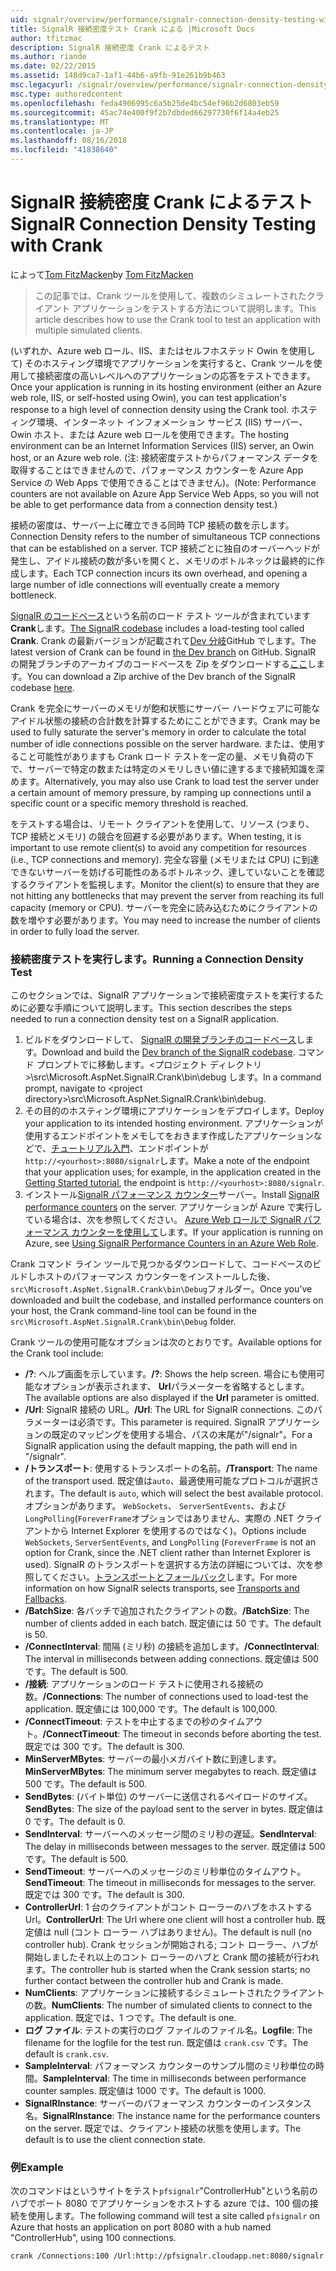 ```yaml
---
uid: signalr/overview/performance/signalr-connection-density-testing-with-crank
title: SignalR 接続密度テスト Crank による |Microsoft Docs
author: tfitzmac
description: SignalR 接続密度 Crank によるテスト
ms.author: riande
ms.date: 02/22/2015
ms.assetid: 148d9ca7-1af1-44b6-a9fb-91e261b9b463
msc.legacyurl: /signalr/overview/performance/signalr-connection-density-testing-with-crank
msc.type: authoredcontent
ms.openlocfilehash: feda4906995c6a5b25de4bc54ef96b2d6803eb59
ms.sourcegitcommit: 45ac74e400f9f2b7dbded66297730f6f14a4eb25
ms.translationtype: MT
ms.contentlocale: ja-JP
ms.lasthandoff: 08/16/2018
ms.locfileid: "41838640"
---
```

<a name="signalr-connection-density-testing-with-crank"></a><span data-ttu-id="e26c9-103">SignalR 接続密度 Crank によるテスト</span><span class="sxs-lookup"><span data-stu-id="e26c9-103">SignalR Connection Density Testing with Crank</span></span>
====================
<span data-ttu-id="e26c9-104">によって[Tom FitzMacken](https://github.com/tfitzmac)</span><span class="sxs-lookup"><span data-stu-id="e26c9-104">by [Tom FitzMacken](https://github.com/tfitzmac)</span></span>

> <span data-ttu-id="e26c9-105">この記事では、Crank ツールを使用して、複数のシミュレートされたクライアント アプリケーションをテストする方法について説明します。</span><span class="sxs-lookup"><span data-stu-id="e26c9-105">This article describes how to use the Crank tool to test an application with multiple simulated clients.</span></span>


<span data-ttu-id="e26c9-106">(いずれか、Azure web ロール、IIS、またはセルフホステッド Owin を使用して) そのホスティング環境でアプリケーションを実行すると、Crank ツールを使用して接続密度の高いレベルへのアプリケーションの応答をテストできます。</span><span class="sxs-lookup"><span data-stu-id="e26c9-106">Once your application is running in its hosting environment (either an Azure web role, IIS, or self-hosted using Owin), you can test application's response to a high level of connection density using the Crank tool.</span></span> <span data-ttu-id="e26c9-107">ホスティング環境、インターネット インフォメーション サービス (IIS) サーバー、Owin ホスト、または Azure web ロールを使用できます。</span><span class="sxs-lookup"><span data-stu-id="e26c9-107">The hosting environment can be an Internet Information Services (IIS) server, an Owin host, or an Azure web role.</span></span> <span data-ttu-id="e26c9-108">(注: 接続密度テストからパフォーマンス データを取得することはできませんので、パフォーマンス カウンターを Azure App Service の Web Apps で使用できることはできません)。</span><span class="sxs-lookup"><span data-stu-id="e26c9-108">(Note: Performance counters are not available on Azure App Service Web Apps, so you will not be able to get performance data from a connection density test.)</span></span>

<span data-ttu-id="e26c9-109">接続の密度は、サーバー上に確立できる同時 TCP 接続の数を示します。</span><span class="sxs-lookup"><span data-stu-id="e26c9-109">Connection Density refers to the number of simultaneous TCP connections that can be established on a server.</span></span> <span data-ttu-id="e26c9-110">TCP 接続ごとに独自のオーバーヘッドが発生し、アイドル接続の数が多いを開くと、メモリのボトルネックは最終的に作成します。</span><span class="sxs-lookup"><span data-stu-id="e26c9-110">Each TCP connection incurs its own overhead, and opening a large number of idle connections will eventually create a memory bottleneck.</span></span>

<span data-ttu-id="e26c9-111">[SignalR のコードベース](https://github.com/signalr/signalr)という名前のロード テスト ツールが含まれています**Crank**します。</span><span class="sxs-lookup"><span data-stu-id="e26c9-111">[The SignalR codebase](https://github.com/signalr/signalr) includes a load-testing tool called **Crank**.</span></span> <span data-ttu-id="e26c9-112">Crank の最新バージョンが記載されて[Dev 分岐](https://github.com/SignalR/signalr/tree/dev)GitHub でします。</span><span class="sxs-lookup"><span data-stu-id="e26c9-112">The latest version of Crank can be found in [the Dev branch](https://github.com/SignalR/signalr/tree/dev) on GitHub.</span></span> <span data-ttu-id="e26c9-113">SignalR の開発ブランチのアーカイブのコードベースを Zip をダウンロードする[ここ](https://github.com/SignalR/SignalR/archive/dev.zip)します。</span><span class="sxs-lookup"><span data-stu-id="e26c9-113">You can download a Zip archive of the Dev branch of the SignalR codebase [here](https://github.com/SignalR/SignalR/archive/dev.zip).</span></span>

<span data-ttu-id="e26c9-114">Crank を完全にサーバーのメモリが飽和状態にサーバー ハードウェアに可能なアイドル状態の接続の合計数を計算するためにことができます。</span><span class="sxs-lookup"><span data-stu-id="e26c9-114">Crank may be used to fully saturate the server's memory in order to calculate the total number of idle connections possible on the server hardware.</span></span> <span data-ttu-id="e26c9-115">または、使用すること可能性がありますも Crank ロード テストを一定の量、メモリ負荷の下で、サーバーで特定の数または特定のメモリしきい値に達するまで接続知識を深めます。</span><span class="sxs-lookup"><span data-stu-id="e26c9-115">Alternatively, you may also use Crank to load test the server under a certain amount of memory pressure, by ramping up connections until a specific count or a specific memory threshold is reached.</span></span>

<span data-ttu-id="e26c9-116">をテストする場合は、リモート クライアントを使用して、リソース (つまり、TCP 接続とメモリ) の競合を回避する必要があります。</span><span class="sxs-lookup"><span data-stu-id="e26c9-116">When testing, it is important to use remote client(s) to avoid any competition for resources (i.e., TCP connections and memory).</span></span> <span data-ttu-id="e26c9-117">完全な容量 (メモリまたは CPU) に到達できないサーバーを妨げる可能性のあるボトルネック、達していないことを確認するクライアントを監視します。</span><span class="sxs-lookup"><span data-stu-id="e26c9-117">Monitor the client(s) to ensure that they are not hitting any bottlenecks that may prevent the server from reaching its full capacity (memory or CPU).</span></span> <span data-ttu-id="e26c9-118">サーバーを完全に読み込むためにクライアントの数を増やす必要があります。</span><span class="sxs-lookup"><span data-stu-id="e26c9-118">You may need to increase the number of clients in order to fully load the server.</span></span>

### <a name="running-a-connection-density-test"></a><span data-ttu-id="e26c9-119">接続密度テストを実行します。</span><span class="sxs-lookup"><span data-stu-id="e26c9-119">Running a Connection Density Test</span></span>

<span data-ttu-id="e26c9-120">このセクションでは、SignalR アプリケーションで接続密度テストを実行するために必要な手順について説明します。</span><span class="sxs-lookup"><span data-stu-id="e26c9-120">This section describes the steps needed to run a connection density test on a SignalR application.</span></span>

1. <span data-ttu-id="e26c9-121">ビルドをダウンロードして、 [SignalR の開発ブランチのコードベース](https://github.com/SignalR/SignalR/archive/dev.zip)します。</span><span class="sxs-lookup"><span data-stu-id="e26c9-121">Download and build the [Dev branch of the SignalR codebase](https://github.com/SignalR/SignalR/archive/dev.zip).</span></span> <span data-ttu-id="e26c9-122">コマンド プロンプトでに移動します。&lt;プロジェクト ディレクトリ&gt;\src\Microsoft.AspNet.SignalR.Crank\bin\debug します。</span><span class="sxs-lookup"><span data-stu-id="e26c9-122">In a command prompt, navigate to &lt;project directory&gt;\src\Microsoft.AspNet.SignalR.Crank\bin\debug.</span></span>
2. <span data-ttu-id="e26c9-123">その目的のホスティング環境にアプリケーションをデプロイします。</span><span class="sxs-lookup"><span data-stu-id="e26c9-123">Deploy your application to its intended hosting environment.</span></span> <span data-ttu-id="e26c9-124">アプリケーションが使用するエンドポイントをメモしてをおきます作成したアプリケーションなどで、[チュートリアル入門](../getting-started/tutorial-getting-started-with-signalr.md)、エンドポイントが`http://<yourhost>:8080/signalr`します。</span><span class="sxs-lookup"><span data-stu-id="e26c9-124">Make a note of the endpoint that your application uses; for example, in the application created in the [Getting Started tutorial](../getting-started/tutorial-getting-started-with-signalr.md), the endpoint is `http://<yourhost>:8080/signalr`.</span></span>
3. <span data-ttu-id="e26c9-125">インストール[SignalR パフォーマンス カウンター](signalr-performance.md#perfcounters)サーバー。</span><span class="sxs-lookup"><span data-stu-id="e26c9-125">Install [SignalR performance counters](signalr-performance.md#perfcounters) on the server.</span></span> <span data-ttu-id="e26c9-126">アプリケーションが Azure で実行している場合は、次を参照してください。 [Azure Web ロールで SignalR パフォーマンス カウンターを使用して](using-signalr-performance-counters-in-an-azure-web-role.md)します。</span><span class="sxs-lookup"><span data-stu-id="e26c9-126">If your application is running on Azure, see [Using SignalR Performance Counters in an Azure Web Role](using-signalr-performance-counters-in-an-azure-web-role.md).</span></span>

<span data-ttu-id="e26c9-127">Crank コマンド ライン ツールで見つかるダウンロードして、コードベースのビルドしホストのパフォーマンス カウンターをインストールした後、`src\Microsoft.AspNet.SignalR.Crank\bin\Debug`フォルダー。</span><span class="sxs-lookup"><span data-stu-id="e26c9-127">Once you've downloaded and built the codebase, and installed performance counters on your host, the Crank command-line tool can be found in the `src\Microsoft.AspNet.SignalR.Crank\bin\Debug` folder.</span></span>

<span data-ttu-id="e26c9-128">Crank ツールの使用可能なオプションは次のとおりです。</span><span class="sxs-lookup"><span data-stu-id="e26c9-128">Available options for the Crank tool include:</span></span>

- <span data-ttu-id="e26c9-129">**/?**: ヘルプ画面を示しています。</span><span class="sxs-lookup"><span data-stu-id="e26c9-129">**/?**: Shows the help screen.</span></span> <span data-ttu-id="e26c9-130">場合にも使用可能なオプションが表示されます、 **Url**パラメーターを省略するとします。</span><span class="sxs-lookup"><span data-stu-id="e26c9-130">The available options are also displayed if the **Url** parameter is omitted.</span></span>
- <span data-ttu-id="e26c9-131">**/Url**: SignalR 接続の URL。</span><span class="sxs-lookup"><span data-stu-id="e26c9-131">**/Url**: The URL for SignalR connections.</span></span> <span data-ttu-id="e26c9-132">このパラメーターは必須です。</span><span class="sxs-lookup"><span data-stu-id="e26c9-132">This parameter is required.</span></span> <span data-ttu-id="e26c9-133">SignalR アプリケーションの既定のマッピングを使用する場合、パスの末尾が"/signalr"。</span><span class="sxs-lookup"><span data-stu-id="e26c9-133">For a SignalR application using the default mapping, the path will end in "/signalr".</span></span>
- <span data-ttu-id="e26c9-134">**/トランスポート**: 使用するトランスポートの名前。</span><span class="sxs-lookup"><span data-stu-id="e26c9-134">**/Transport**: The name of the transport used.</span></span> <span data-ttu-id="e26c9-135">既定値は`auto`、最適使用可能なプロトコルが選択されます。</span><span class="sxs-lookup"><span data-stu-id="e26c9-135">The default is `auto`, which will select the best available protocol.</span></span> <span data-ttu-id="e26c9-136">オプションがあります。 `WebSockets`、 `ServerSentEvents`、および`LongPolling`(`ForeverFrame`オプションではありません、実際の .NET クライアントから Internet Explorer を使用するのではなく)。</span><span class="sxs-lookup"><span data-stu-id="e26c9-136">Options include `WebSockets`, `ServerSentEvents`, and `LongPolling` (`ForeverFrame` is not an option for Crank, since the .NET client rather than Internet Explorer is used).</span></span> <span data-ttu-id="e26c9-137">SignalR のトランスポートを選択する方法の詳細については、次を参照してください。[トランスポートとフォールバック](../getting-started/introduction-to-signalr.md#transports)します。</span><span class="sxs-lookup"><span data-stu-id="e26c9-137">For more information on how SignalR selects transports, see [Transports and Fallbacks](../getting-started/introduction-to-signalr.md#transports).</span></span>
- <span data-ttu-id="e26c9-138">**/BatchSize**: 各バッチで追加されたクライアントの数。</span><span class="sxs-lookup"><span data-stu-id="e26c9-138">**/BatchSize**: The number of clients added in each batch.</span></span> <span data-ttu-id="e26c9-139">既定値には 50 です。</span><span class="sxs-lookup"><span data-stu-id="e26c9-139">The default is 50.</span></span>
- <span data-ttu-id="e26c9-140">**/ConnectInterval**: 間隔 (ミリ秒) の接続を追加します。</span><span class="sxs-lookup"><span data-stu-id="e26c9-140">**/ConnectInterval**: The interval in milliseconds between adding connections.</span></span> <span data-ttu-id="e26c9-141">既定値は 500 です。</span><span class="sxs-lookup"><span data-stu-id="e26c9-141">The default is 500.</span></span>
- <span data-ttu-id="e26c9-142">**/接続**: アプリケーションのロード テストに使用される接続の数。</span><span class="sxs-lookup"><span data-stu-id="e26c9-142">**/Connections**: The number of connections used to load-test the application.</span></span> <span data-ttu-id="e26c9-143">既定値には 100,000 です。</span><span class="sxs-lookup"><span data-stu-id="e26c9-143">The default is 100,000.</span></span>
- <span data-ttu-id="e26c9-144">**/ConnectTimeout**: テストを中止するまでの秒のタイムアウト。</span><span class="sxs-lookup"><span data-stu-id="e26c9-144">**/ConnectTimeout**: The timeout in seconds before aborting the test.</span></span> <span data-ttu-id="e26c9-145">既定では 300 です。</span><span class="sxs-lookup"><span data-stu-id="e26c9-145">The default is 300.</span></span>
- <span data-ttu-id="e26c9-146">**MinServerMBytes**: サーバーの最小メガバイト数に到達します。</span><span class="sxs-lookup"><span data-stu-id="e26c9-146">**MinServerMBytes**: The minimum server megabytes to reach.</span></span> <span data-ttu-id="e26c9-147">既定値は 500 です。</span><span class="sxs-lookup"><span data-stu-id="e26c9-147">The default is 500.</span></span>
- <span data-ttu-id="e26c9-148">**SendBytes**: (バイト単位) のサーバーに送信されるペイロードのサイズ。</span><span class="sxs-lookup"><span data-stu-id="e26c9-148">**SendBytes**: The size of the payload sent to the server in bytes.</span></span> <span data-ttu-id="e26c9-149">既定値は 0 です。</span><span class="sxs-lookup"><span data-stu-id="e26c9-149">The default is 0.</span></span>
- <span data-ttu-id="e26c9-150">**SendInterval**: サーバーへのメッセージ間のミリ秒の遅延。</span><span class="sxs-lookup"><span data-stu-id="e26c9-150">**SendInterval**: The delay in milliseconds between messages to the server.</span></span> <span data-ttu-id="e26c9-151">既定値は 500 です。</span><span class="sxs-lookup"><span data-stu-id="e26c9-151">The default is 500.</span></span>
- <span data-ttu-id="e26c9-152">**SendTimeout**: サーバーへのメッセージのミリ秒単位のタイムアウト。</span><span class="sxs-lookup"><span data-stu-id="e26c9-152">**SendTimeout**: The timeout in milliseconds for messages to the server.</span></span> <span data-ttu-id="e26c9-153">既定では 300 です。</span><span class="sxs-lookup"><span data-stu-id="e26c9-153">The default is 300.</span></span>
- <span data-ttu-id="e26c9-154">**ControllerUrl**: 1 台のクライアントがコント ローラーのハブをホストする Url。</span><span class="sxs-lookup"><span data-stu-id="e26c9-154">**ControllerUrl**: The Url where one client will host a controller hub.</span></span> <span data-ttu-id="e26c9-155">既定値は null (コント ローラー ハブはありません)。</span><span class="sxs-lookup"><span data-stu-id="e26c9-155">The default is null (no controller hub).</span></span> <span data-ttu-id="e26c9-156">Crank セッションが開始される; コント ローラー、ハブが開始しましたそれ以上のコント ローラーのハブと Crank 間の接続が行われます。</span><span class="sxs-lookup"><span data-stu-id="e26c9-156">The controller hub is started when the Crank session starts; no further contact between the controller hub and Crank is made.</span></span>
- <span data-ttu-id="e26c9-157">**NumClients**: アプリケーションに接続するシミュレートされたクライアントの数。</span><span class="sxs-lookup"><span data-stu-id="e26c9-157">**NumClients**: The number of simulated clients to connect to the application.</span></span> <span data-ttu-id="e26c9-158">既定では、1 つです。</span><span class="sxs-lookup"><span data-stu-id="e26c9-158">The default is one.</span></span>
- <span data-ttu-id="e26c9-159">**ログ ファイル**: テストの実行のログ ファイルのファイル名。</span><span class="sxs-lookup"><span data-stu-id="e26c9-159">**Logfile**: The filename for the logfile for the test run.</span></span> <span data-ttu-id="e26c9-160">既定値は `crank.csv` です。</span><span class="sxs-lookup"><span data-stu-id="e26c9-160">The default is `crank.csv`.</span></span>
- <span data-ttu-id="e26c9-161">**SampleInterval**: パフォーマンス カウンターのサンプル間のミリ秒単位の時間。</span><span class="sxs-lookup"><span data-stu-id="e26c9-161">**SampleInterval**: The time in milliseconds between performance counter samples.</span></span> <span data-ttu-id="e26c9-162">既定値は 1000 です。</span><span class="sxs-lookup"><span data-stu-id="e26c9-162">The default is 1000.</span></span>
- <span data-ttu-id="e26c9-163">**SignalRInstance**: サーバーのパフォーマンス カウンターのインスタンス名。</span><span class="sxs-lookup"><span data-stu-id="e26c9-163">**SignalRInstance**: The instance name for the performance counters on the server.</span></span> <span data-ttu-id="e26c9-164">既定では、クライアント接続の状態を使用します。</span><span class="sxs-lookup"><span data-stu-id="e26c9-164">The default is to use the client connection state.</span></span>

### <a name="example"></a><span data-ttu-id="e26c9-165">例</span><span class="sxs-lookup"><span data-stu-id="e26c9-165">Example</span></span>

<span data-ttu-id="e26c9-166">次のコマンドはというサイトをテスト`pfsignalr`"ControllerHub"という名前のハブでポート 8080 でアプリケーションをホストする azure では、100 個の接続を使用します。</span><span class="sxs-lookup"><span data-stu-id="e26c9-166">The following command will test a site called `pfsignalr` on Azure that hosts an application on port 8080 with a hub named "ControllerHub", using 100 connections.</span></span>

`crank /Connections:100 /Url:http://pfsignalr.cloudapp.net:8080/signalr`
